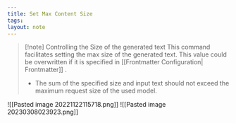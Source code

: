 ```yaml
---
title: Set Max Content Size
tags: 
layout: note 
---
```

> [!note] Controlling the Size of the generated text
> This command facilitates setting the max size of the generated text. 
   This value could be overwritten if it is specified in [[Frontmatter Configuration| Frontmatter]] . 
>  * The sum of the specified size and input text should not exceed the maximum request size of the used model. 

![[Pasted image 20221122115718.png]]
![[Pasted image 20230308023923.png]]